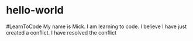 # hello-world
#LearnToCode
My name is Mick. I am learning to code.
I believe I have just created a conflict. 
I have resolved the conflict
